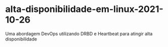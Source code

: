 # alta-disponibilidade-em-linux-2021-10-26
Uma abordagem DevOps utilizando DRBD e Heartbeat para atingir alta disponibilidade
